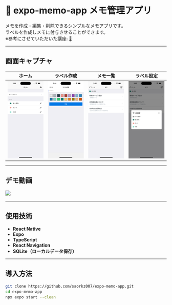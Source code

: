 # 📝 expo-memo-app  メモ管理アプリ

メモを作成・編集・削除できるシンプルなメモアプリです。  
ラベルを作成しメモに付与させることができます。  
※参考にさせていただいた講座: [📝](https://www.udemy.com/course/react-native-memo/learn/lecture/48711855#overview)  

---

## 画面キャプチャ

| ホーム | ラベル作成 | メモ一覧 | ラベル設定 |
|---|---|---|---|
| <img src="./screenshots/ホーム.png" width="200"> | <img src="./screenshots/ラベル作成.png" width="200"> | <img src="./screenshots/メモ一覧.png" width="200"> | <img src="./screenshots/メモ一覧-ラベル設定.png" width="200"> |

---

## デモ動画
<img src="./screenshots/app-record.gif" width="200">

---

## 使用技術
- **React Native**
- **Expo**
- **TypeScript**
- **React Navigation**
- **SQLite（ローカルデータ保存）**

---

## 導入方法
```sh
git clone https://github.com/saorkz007/expo-memo-app.git
cd expo-memo-app
npx expo start --clean
